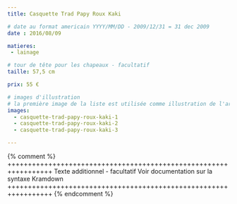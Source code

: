 ```yaml
---
title: Casquette Trad Papy Roux Kaki

# date au format americain YYYY/MM/DD - 2009/12/31 = 31 dec 2009
date : 2016/08/09

matieres:
 - lainage

# tour de tête pour les chapeaux - facultatif
taille: 57,5 cm

prix: 55 €

# images d'illustration
# la première image de la liste est utilisée comme illustration de l'article dans les pages de listing.
images:
  - casquette-trad-papy-roux-kaki-1
  - casquette-trad-papy-roux-kaki-2
  - casquette-trad-papy-roux-kaki-3

---
```

{% comment %} +++++++++++++++++++++++++++++++++++++++++++++++++++++++++++++++++
              Texte additionnel - facultatif
              Voir documentation sur la syntaxe Kramdown
+++++++++++++++++++++++++++++++++++++++++++++++++++++++++++++++++ {% endcomment %}
